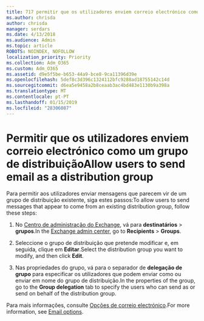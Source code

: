 ```yaml
---
title: 717 permitir que os utilizadores enviem correio electrónico como uma lista de distribuição
ms.author: chrisda
author: chrisda
manager: serdars
ms.date: 4/13/2018
ms.audience: Admin
ms.topic: article
ROBOTS: NOINDEX, NOFOLLOW
localization_priority: Priority
ms.collection: Adm_O365
ms.custom: Adm_O365
ms.assetid: d9e5f5be-b653-44a9-bce8-9ca11396d39e
ms.openlocfilehash: 5def8c3d396c1324112bfc9288ad18755142c14d
ms.sourcegitcommit: d6ea5e9458a2b8ceaab3ac4bd483e1130b9a398a
ms.translationtype: MT
ms.contentlocale: pt-PT
ms.lasthandoff: 01/15/2019
ms.locfileid: "28306087"
---
```

# <a name="allow-users-to-send-email-as-a-distribution-group"></a><span data-ttu-id="a6d6f-102">Permitir que os utilizadores enviem correio electrónico como um grupo de distribuição</span><span class="sxs-lookup"><span data-stu-id="a6d6f-102">Allow users to send email as a distribution group</span></span>

<span data-ttu-id="a6d6f-103">Para permitir aos utilizadores enviar mensagens que parecem vir de um grupo de distribuição existente, siga estes passos:</span><span class="sxs-lookup"><span data-stu-id="a6d6f-103">To allow users to send messages that appear to come from an existing distribution group, follow these steps:</span></span>
  
1. <span data-ttu-id="a6d6f-104">No [Centro de administração do Exchange](https://outlook.office365.com/ecp/), vá para **destinatários** \> **grupos**.</span><span class="sxs-lookup"><span data-stu-id="a6d6f-104">In the [Exchange admin center](https://outlook.office365.com/ecp/), go to **Recipients** \> **Groups**.</span></span>
    
2. <span data-ttu-id="a6d6f-105">Seleccione o grupo de distribuição que pretende modificar e, em seguida, clique em **Editar**.</span><span class="sxs-lookup"><span data-stu-id="a6d6f-105">Select the distribution group you want to modify, and then click **Edit**.</span></span>
    
3. <span data-ttu-id="a6d6f-106">Nas propriedades do grupo, vá para o separador de **delegação de grupo** para especificar os utilizadores que podem enviar como ou enviar em nome do grupo de distribuição.</span><span class="sxs-lookup"><span data-stu-id="a6d6f-106">In the properties of the group, go to the **Group delegation** tab to specify the users who can send as or send on behalf of the distribution group.</span></span> 
    
<span data-ttu-id="a6d6f-107">Para mais informações, consulte [Opções de correio electrónico](https://technet.microsoft.com/library/bb124513.aspx#groupdelegation).</span><span class="sxs-lookup"><span data-stu-id="a6d6f-107">For more information, see [Email options](https://technet.microsoft.com/library/bb124513.aspx#groupdelegation).</span></span>
  

